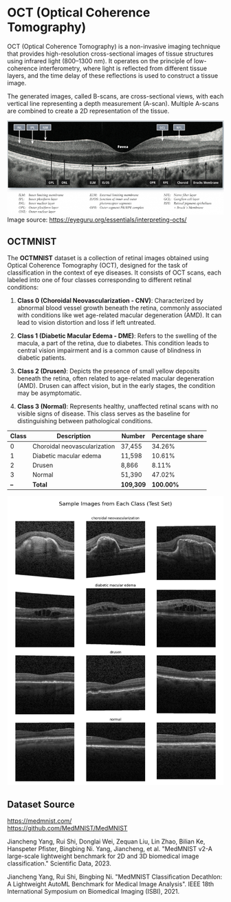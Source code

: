 # OCT (Optical Coherence Tomography)  
OCT (Optical Coherence Tomography) is a non-invasive imaging technique that provides high-resolution cross-sectional images of tissue structures using infrared light (800–1300 nm). It operates on the principle of low-coherence interferometry, where light is reflected from different tissue layers, and the time delay of these reflections is used to construct a tissue image.

The generated images, called B-scans, are cross-sectional views, with each vertical line representing a depth measurement (A-scan). Multiple A-scans are combined to create a 2D representation of the tissue.

![desc_oct.png](analysis/desc_oct.png)
<br>Image source: https://eyeguru.org/essentials/interpreting-octs/

## OCTMNIST
The **OCTMNIST** dataset is a collection of retinal images obtained using Optical Coherence Tomography (OCT), designed for the task of classification in the context of eye diseases. It consists of OCT scans, each labeled into one of four classes corresponding to different retinal conditions:

1. **Class 0 (Choroidal Neovascularization - CNV)**: Characterized by abnormal blood vessel growth beneath the retina, commonly associated with conditions like wet age-related macular degeneration (AMD). It can lead to vision distortion and loss if left untreated.
   
2. **Class 1 (Diabetic Macular Edema - DME)**: Refers to the swelling of the macula, a part of the retina, due to diabetes. This condition leads to central vision impairment and is a common cause of blindness in diabetic patients.

3. **Class 2 (Drusen)**: Depicts the presence of small yellow deposits beneath the retina, often related to age-related macular degeneration (AMD). Drusen can affect vision, but in the early stages, the condition may be asymptomatic.

4. **Class 3 (Normal)**: Represents healthy, unaffected retinal scans with no visible signs of disease. This class serves as the baseline for distinguishing between pathological conditions.

| Class | Description                  | Number      | Percentage share |
|-------|------------------------------|-------------|--------------------|
| 0     | Choroidal neovascularization | 37,455      | 34.26%             |
| 1     | Diabetic macular edema       | 11,598      | 10.61%             |
| 2     | Drusen                       | 8,866       | 8.11%              |
| 3     | Normal                       | 51,390      | 47.02%             |
| **–** | **Total**                  | **109,309** | **100.00%**        |

![classes_examples.png](analysis/classes_examples.png)

## Dataset Source
https://medmnist.com/ <br>
https://github.com/MedMNIST/MedMNIST <br>

Jiancheng Yang, Rui Shi, Donglai Wei, Zequan Liu, Lin Zhao, Bilian Ke, Hanspeter Pfister, Bingbing Ni. Yang, Jiancheng, et al. "MedMNIST v2-A large-scale lightweight benchmark for 2D and 3D biomedical image classification." Scientific Data, 2023.

Jiancheng Yang, Rui Shi, Bingbing Ni. "MedMNIST Classification Decathlon: A Lightweight AutoML Benchmark for Medical Image Analysis". IEEE 18th International Symposium on Biomedical Imaging (ISBI), 2021.
